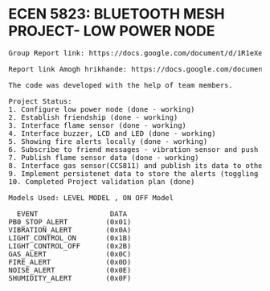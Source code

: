 # ECEN 5823: BLUETOOTH MESH PROJECT- LOW POWER NODE

<pre>
Group Report link: https://docs.google.com/document/d/1R1eXeu73rT5qerNNjkkjfaU8d4dDdhMGX4tJ_LX3e94/edit

Report link Amogh hrikhande: https://docs.google.com/document/d/11bXB_D3buV2TblQPsHbKBjOMmwn6X4YqMjwTOABUZC8/edit

The code was developed with the help of team members.

Project Status:
1. Configure low power node (done - working)
2. Establish friendship (done - working)
3. Interface flame sensor (done - working)
4. Interface buzzer, LCD and LED (done - working)
5. Showing fire alerts locally (done - working)
6. Subscribe to friend messages - vibration sensor and push button (done - working)
7. Publish flame sensor data (done - working)
8. Interface gas sensor(CCS811) and publish its data to other nodes (done - working)
9. Implement persistenet data to store the alerts (toggling LED, buzzer) (done - working)
10. Completed Project validation plan (done)

Models Used: LEVEL MODEL , ON OFF Model

  EVENT                 DATA
PB0_STOP_ALERT         (0x01)       
VIBRATION_ALERT        (0x0A)        
LIGHT_CONTROL_ON       (0x1B)        
LIGHT_CONTROL_OFF      (0x2B)        
GAS_ALERT              (0x0C)        
FIRE_ALERT             (0x0D)        
NOISE_ALERT            (0x0E)        
SHUMIDITY_ALERT        (0x0F) 


      
 

</pre>